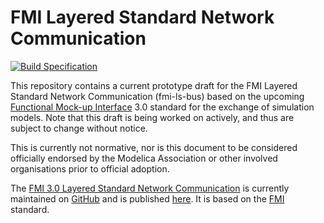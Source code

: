 # FMI Layered Standard Network Communication

[![Build Specification](https://github.com/pmai/fmi-ls-bus/actions/workflows/build-ls-bus.yml/badge.svg)](https://github.com/pmai/fmi-ls-bus/actions/workflows/build-ls-bus.yml)

This repository contains a current prototype draft for the FMI Layered
Standard Network Communication (fmi-ls-bus) based on the upcoming
[Functional Mock-up Interface][FMI] 3.0 standard for the exchange of
simulation models. Note that this draft is being worked on actively,
and thus are subject to change without notice.

This is currently not normative, nor is this document to be considered
officially endorsed by the Modelica Association or other involved
organisations prior to official adoption.

The [FMI 3.0 Layered Standard Network Communication][spec] is currently
maintained on [GitHub][githubspec] and is published [here][spec]. It is
based on the [FMI][] standard.

[FMI]: https://fmi-standard.org/
[githubspec]: docs/index.adoc
[spec]: https://pmai.github.io/fmi-ls-bus/main/

